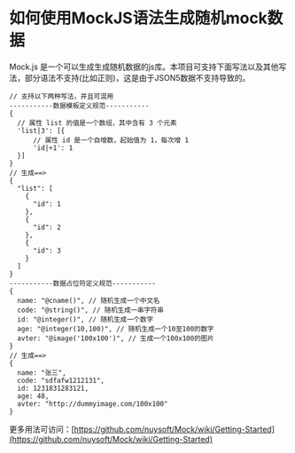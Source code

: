 # 如何使用MockJS语法生成随机mock数据

Mock.js 是一个可以生成生成随机数据的js库。本项目可支持下面写法以及其他写法，部分语法不支持(比如正则)，这是由于JSON5数据不支持导致的。

```
// 支持以下两种写法，并且可混用
-----------数据模板定义规范-----------
{
  // 属性 list 的值是一个数组，其中含有 3 个元素
  'list|3': [{
      // 属性 id 是一个自增数，起始值为 1，每次增 1
      'id|+1': 1
  }]
}
// 生成==>
{
  "list": [
    {
      "id": 1
    },
    {
      "id": 2
    },
    {
      "id": 3
    }
  ]
}
-----------数据占位符定义规范-----------
{
  name: "@cname()", // 随机生成一个中文名
  code: "@string()", // 随机生成一串字符串
  id: "@integer()", // 随机生成一个数字
  age: "@integer(10,100)", // 随机生成一个10至100的数字
  avter: "@image('100x100')", // 生成一个100x100的图片
}
// 生成==>
{
  name: "张三",
  code: "sdfafw1212131",
  id: 1231831283121,
  age: 48,
  avter: "http://dummyimage.com/100x100"
}
```

更多用法可访问：[https://github.com/nuysoft/Mock/wiki/Getting-Started](https://github.com/nuysoft/Mock/wiki/Getting-Started)